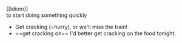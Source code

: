 [[Idiom]]  
to start doing something quickly

- Get cracking (=hurry), or we'll miss the train!
- ==get cracking on== I'd better get cracking on the food tonight.
